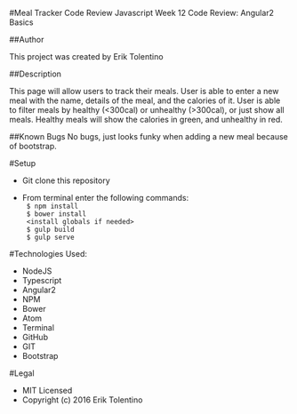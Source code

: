 #Meal Tracker Code Review
Javascript Week 12 Code Review: Angular2 Basics

##Author

This project was created by Erik Tolentino

##Description

This page will allow users to track their meals. User is able to enter a new meal with the name, details of the meal, and the calories of it. User is able to filter meals by healthy (<300cal) or unhealthy (>300cal), or just show all meals. Healthy meals will show the calories in green, and unhealthy in red.

##Known Bugs
No bugs, just looks funky when adding a new meal because of bootstrap.

#Setup

* Git clone this repository

* From terminal enter the following commands:<br>
      ``` $ npm install``` <br>
      ``` $ bower install``` <br>
      ``` <install globals if needed>``` <br>
      ``` $ gulp build``` <br>
      ``` $ gulp serve``` <br>

#Technologies Used:

* NodeJS
* Typescript
* Angular2
* NPM
* Bower
* Atom
* Terminal
* GitHub
* GIT
* Bootstrap

#Legal

* MIT Licensed
* Copyright (c) 2016 Erik Tolentino
